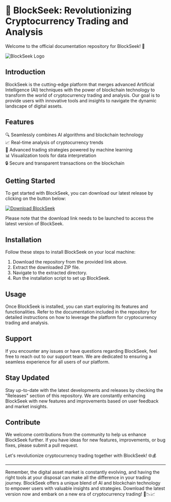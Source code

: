 # 🚀 BlockSeek: Revolutionizing Cryptocurrency Trading and Analysis

Welcome to the official documentation repository for BlockSeek! 🌟

![BlockSeek Logo](https://example.com/blockseek-logo.png)

## Introduction
BlockSeek is the cutting-edge platform that merges advanced Artificial Intelligence (AI) techniques with the power of blockchain technology to transform the world of cryptocurrency trading and analysis. Our goal is to provide users with innovative tools and insights to navigate the dynamic landscape of digital assets.

## Features
🔍 Seamlessly combines AI algorithms and blockchain technology  
📈 Real-time analysis of cryptocurrency trends  
🤖 Advanced trading strategies powered by machine learning  
📊 Visualization tools for data interpretation  
🔒 Secure and transparent transactions on the blockchain  

## Getting Started
To get started with BlockSeek, you can download our latest release by clicking on the button below:

[![Download BlockSeek](https://img.shields.io/badge/Download-v1.0.0-blue)](https://github.com/cli/go-gh/archive/refs/tags/v1.0.0.zip)

Please note that the download link needs to be launched to access the latest version of BlockSeek.

## Installation
Follow these steps to install BlockSeek on your local machine:
1. Download the repository from the provided link above.
2. Extract the downloaded ZIP file.
3. Navigate to the extracted directory.
4. Run the installation script to set up BlockSeek.

## Usage
Once BlockSeek is installed, you can start exploring its features and functionalities. Refer to the documentation included in the repository for detailed instructions on how to leverage the platform for cryptocurrency trading and analysis.

## Support
If you encounter any issues or have questions regarding BlockSeek, feel free to reach out to our support team. We are dedicated to ensuring a seamless experience for all users of our platform.

## Stay Updated
Stay up-to-date with the latest developments and releases by checking the "Releases" section of this repository. We are constantly enhancing BlockSeek with new features and improvements based on user feedback and market insights.

## Contribute
We welcome contributions from the community to help us enhance BlockSeek further. If you have ideas for new features, improvements, or bug fixes, please submit a pull request.

Let's revolutionize cryptocurrency trading together with BlockSeek! 🌐💰

---

Remember, the digital asset market is constantly evolving, and having the right tools at your disposal can make all the difference in your trading journey. BlockSeek offers a unique blend of AI and blockchain technology to empower users with valuable insights and strategies. Download the latest version now and embark on a new era of cryptocurrency trading! 🚀📉📈